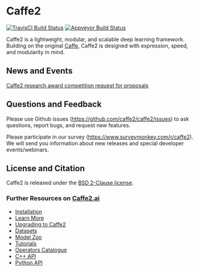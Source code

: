 # Caffe2

[![TravisCI Build Status](https://travis-ci.org/caffe2/caffe2.svg?branch=master)](https://travis-ci.org/caffe2/caffe2)
[![Appveyor Build Status](https://ci.appveyor.com/api/projects/status/github/caffe2/caffe2?svg=true)](https://ci.appveyor.com/project/Yangqing/caffe2)

Caffe2 is a lightweight, modular, and scalable deep learning framework. Building on the original [Caffe](http://caffe.berkeleyvision.org), Caffe2 is designed with expression, speed, and modularity in mind.

## News and Events

[Caffe2 research award competition request for proposals](https://research.fb.com/programs/research-awards/proposals/caffe2-request-for-proposals/)

## Questions and Feedback

Please use Github issues (https://github.com/caffe2/caffe2/issues) to ask questions, report bugs, and request new features.

Please participate in our survey (https://www.surveymonkey.com/r/caffe2). We will send you information about new releases and special developer events/webinars.


## License and Citation

Caffe2 is released under the [BSD 2-Clause license](https://github.com/Yangqing/caffe2/blob/master/LICENSE).

### Further Resources on [Caffe2.ai](http://caffe2.ai)

* [Installation](http://caffe2.ai/docs/getting-started.html)
* [Learn More](http://caffe2.ai/docs/learn-more.html)
* [Upgrading to Caffe2](http://caffe2.ai/docs/caffe-migration.html)
* [Datasets](http://caffe2.ai/docs/datasets.html)
* [Model Zoo](http://caffe2.ai/docs/zoo.html)
* [Tutorials](http://caffe2.ai/docs/tutorials.html)
* [Operators Catalogue](http://caffe2.ai/docs/operators-catalogue.html)
* [C++ API](http://caffe2.ai/doxygen-c/html/classes.html)
* [Python API](http://caffe2.ai/doxygen-python/html/namespaces.html)

